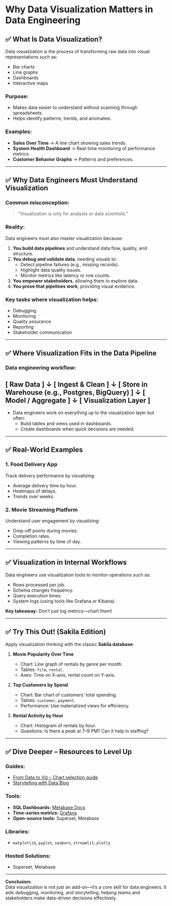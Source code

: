 # Why Data Visualization Matters in Data Engineering

## ✅ What Is Data Visualization?
Data visualization is the process of transforming raw data into visual representations such as:

- Bar charts
- Line graphs
- Dashboards
- Interactive maps

### Purpose:
- Makes data easier to understand without scanning through spreadsheets.
- Helps identify patterns, trends, and anomalies.

### Examples:
- **Sales Over Time** → A line chart showing sales trends.
- **System Health Dashboard** → Real-time monitoring of performance metrics.
- **Customer Behavior Graphs** → Patterns and preferences.

---

## ✅ Why Data Engineers Must Understand Visualization

### Common misconception:
> “Visualization is only for analysts or data scientists.”

### Reality:
Data engineers must also master visualization because:

1. **You build data pipelines** and understand data flow, quality, and structure.
2. **You debug and validate data**, needing visuals to:
   - Detect pipeline failures (e.g., missing records).
   - Highlight data quality issues.
   - Monitor metrics like latency or row counts.
3. **You empower stakeholders**, allowing them to explore data.
4. **You prove that pipelines work**, providing visual evidence.

### Key tasks where visualization helps:
- Debugging
- Monitoring
- Quality assurance
- Reporting
- Stakeholder communication

---

## ✅ Where Visualization Fits in the Data Pipeline

### Data engineering workflow:

[ Raw Data ]
↓
[ Ingest & Clean ]
↓
[ Store in Warehouse (e.g., Postgres, BigQuery) ]
↓
[ Model / Aggregate ]
↓
[ Visualization Layer ]
---


- Data engineers work on everything up to the visualization layer but often:
  - Build tables and views used in dashboards.
  - Create dashboards when quick decisions are needed.

---

## ✅ Real-World Examples

### 1. **Food Delivery App**
Track delivery performance by visualizing:
- Average delivery time by hour.
- Heatmaps of delays.
- Trends over weeks.

### 2. **Movie Streaming Platform**
Understand user engagement by visualizing:
- Drop-off points during movies.
- Completion rates.
- Viewing patterns by time of day.

---

## ✅ Visualization in Internal Workflows

Data engineers use visualization tools to monitor operations such as:

- Rows processed per job.
- Schema changes frequency.
- Query execution times.
- System logs (using tools like Grafana or Kibana).

**Key takeaway:** Don’t just log metrics—chart them!

---

## ✅ Try This Out! (Sakila Edition)

Apply visualization thinking with the classic **Sakila database**:

1. **Movie Popularity Over Time**
   - Chart: Line graph of rentals by genre per month.
   - Tables: `film`, `rental`.
   - Axes: Time on X-axis, rental count on Y-axis.

2. **Top Customers by Spend**
   - Chart: Bar chart of customers’ total spending.
   - Tables: `customer`, `payment`.
   - Performance: Use materialized views for efficiency.

3. **Rental Activity by Hour**
   - Chart: Histogram of rentals by hour.
   - Questions: Is there a peak at 7–9 PM? Can it help in staffing?

---

## ✅ Dive Deeper – Resources to Level Up

### Guides:
- [From Data to Viz – Chart selection guide](https://www.data-to-viz.com/)
- [Storytelling with Data Blog](https://www.storytellingwithdata.com/blog)

### Tools:
- **SQL Dashboards:** [Metabase Docs](https://www.metabase.com/docs)
- **Time-series metrics:** [Grafana](https://grafana.com/)
- **Open-source tools:** Superset, Metabase

### Libraries:
- `matplotlib`, `pyplot`, `seaborn`, `streamlit`, `plotly`

### Hosted Solutions:
- Superset, Metabase

---

**Conclusion:**  
Data visualization is not just an add-on—it’s a core skill for data engineers. It aids debugging, monitoring, and storytelling, helping teams and stakeholders make data-driven decisions effectively.
